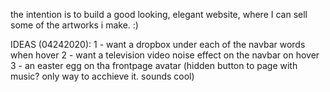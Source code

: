 the intention is to build a good looking, elegant website, where I can sell some
of the artworks  i make. :)

IDEAS (04242020):
    1 - want a dropbox under each of the navbar words when hover
    2 - want a television video noise effect on the navbar on hover
    3 - an easter egg on tha frontpage avatar (hidden button to page with music? only way to acchieve it. sounds cool)
